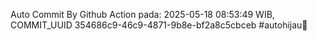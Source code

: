 Auto Commit By Github Action pada: 2025-05-18 08:53:49 WIB, COMMIT_UUID 354686c9-46c9-4871-9b8e-bf2a8c5cbceb #autohijau🗿
